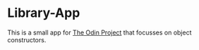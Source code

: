 # Library-App

This is a small app for <a href="https://www.theodinproject.com/lessons/javascript-library" title="Go to TOP Library Project" class="link-info">The Odin Project</a> that focusses on object constructors.
